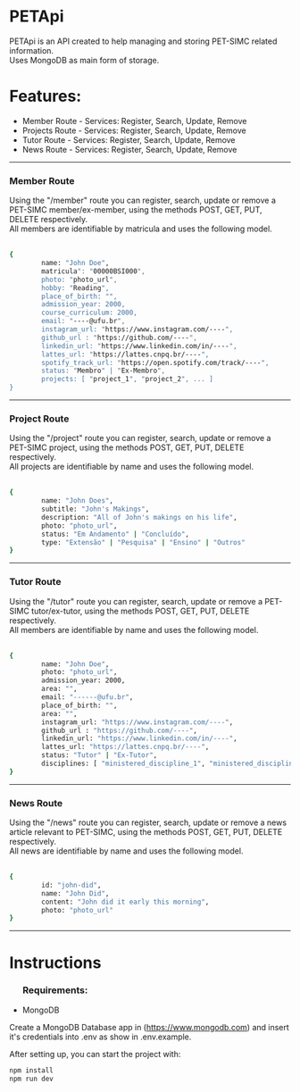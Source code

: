 # PETApi

PETApi is an API created to help managing and storing PET-SIMC related information.<br>
Uses MongoDB as main form of storage.


<h1>Features:</h1>

<ul>
    <li>Member Route - Services: Register, Search, Update, Remove</li>
    <li>Projects Route - Services: Register, Search, Update, Remove</li>
    <li>Tutor Route - Services: Register, Search, Update, Remove</li>
    <li>News Route - Services: Register, Search, Update, Remove</li>
</ul>

-----

<h3>Member Route</h3>
Using the "/member" route you can register, search, update or remove a PET-SIMC member/ex-member, using the methods POST, GET, PUT, DELETE respectively.<br>
All members are identifiable by matricula and uses the following model.<br><br>


```bash
{
		name: "John Doe",
		matricula": "00000BSI000",
		photo: "photo_url",
		hobby: "Reading",
		place_of_birth: "",
		admission_year: 2000,
		course_curriculum: 2000,
		email: "----@ufu.br",
		instagram_url: "https://www.instagram.com/----",
		github_url : "https://github.com/----",
		linkedin_url: "https://www.linkedin.com/in/----",
		lattes_url: "https://lattes.cnpq.br/----",
		spotify_track_url: "https://open.spotify.com/track/----",
		status: "Membro" | "Ex-Membro",
		projects: [ "project_1", "project_2", ... ]
}
```
-----

<h3>Project Route</h3>
Using the "/project" route you can register, search, update or remove a PET-SIMC project, using the methods POST, GET, PUT, DELETE respectively.<br>
All projects are identifiable by name and uses the following model.<br><br> 

```bash
{
		name: "John Does",
		subtitle: "John's Makings",
		description: "All of John's makings on his life",
		photo: "photo_url",
		status: "Em Andamento" | "Concluído",
		type: "Extensão" | "Pesquisa" | "Ensino" | "Outros" 
}
``` 
-----

<h3>Tutor Route</h3>
Using the "/tutor" route you can register, search, update or remove a PET-SIMC tutor/ex-tutor, using the methods POST, GET, PUT, DELETE respectively.<br> 
All members are identifiable by name and uses the following model.<br><br>

```bash
{
		name: "John Doe",
		photo: "photo_url",
		admission_year: 2000,
		area: "",
		email: "------@ufu.br",
		place_of_birth: "",
		area: "",
		instagram_url: "https://www.instagram.com/----",
		github_url : "https://github.com/----",
		linkedin_url: "https://www.linkedin.com/in/----",
		lattes_url: "https://lattes.cnpq.br/----",
		status: "Tutor" | "Ex-Tutor",
		disciplines: [ "ministered_discipline_1", "ministered_discipline_2", ... ]
}
```
-----

<h3>News Route</h3>
Using the "/news" route you can register, search, update or remove a news article relevant to PET-SIMC, using the methods POST, GET, PUT, DELETE respectively.<br> 
All news are identifiable by name and uses the following model.<br><br> 

```bash
{
		id: "john-did",
		name: "John Did",
		content: "John did it early this morning",
		photo: "photo_url"
}
```

-----

<h1>Instructions</h1>

<ul><h3>Requirements:</h3> 
    <li>MongoDB</li>
</ul>


Create a MongoDB Database app in (https://www.mongodb.com) and insert it's credentials into .env as show in .env.example.<br>

After setting up, you can start the project with: 

```bash
npm install
npm run dev
```
